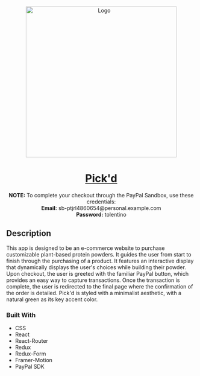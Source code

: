 <!-- Project Intro -->
<br />
<p align="center">
  <a href="https://tolentino-pickd.netlify.app/" target="_blank">
    <img src="https://jolentino.netlify.app/imgs/pickd.gif" alt="Logo" width="400">
  </a>

  <a href="https://tolentino-pickd.netlify.app/" target="_blank"><h1 align="center">Pick'd</h1></a>

  <p align="center">
    <b>NOTE:</b> To complete your checkout through the PayPal Sandbox, use these credentials:
    <br />
    <b>Email:</b> sb-ptjrl4860654@personal.example.com
    <br />
    <b>Password:</b> tolentino
  </p>
</p>

<!-- ABOUT THE PROJECT -->
## Description

This app is designed to be an e-commerce website to purchase customizable plant-based protein powders. It guides the user from start to finish through the purchasing of a product. It features an interactive display that dynamically displays the user's choices while building their powder. Upon checkout, the user is greeted with the familiar PayPal button, which provides an easy way to capture transactions. Once the transaction is complete, the user is redirected to the final page where the confirmation of the order is detailed. Pick'd is styled with a minimalist aesthetic, with a natural green as its key accent color.

### Built With 
* CSS
* React
* React-Router
* Redux
* Redux-Form
* Framer-Motion
* PayPal SDK
